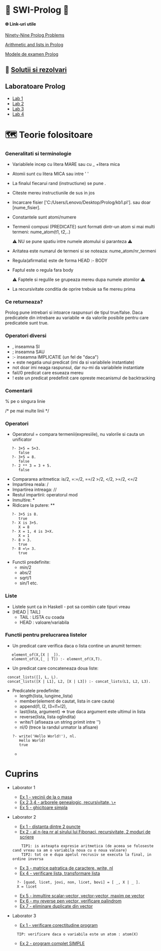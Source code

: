 # :owl: SWI-Prolog :owl:

#### 	:globe_with_meridians: Link-uri utile
[Ninety-Nine Prolog Problems](https://www.ic.unicamp.br/~meidanis/courses/mc336/problemas-prolog/)

[Arithmetic and lists in Prolog](https://faculty.nps.edu/ncrowe/book/chap5.html)

[Modele de examen Prolog](https://drive.google.com/drive/folders/1c2Li1PU1xak6993LknH6oQkThiCiLNK9?fbclid=IwAR3ouvZHxrnJtRuCzbSM1-yWcgQ9YAxM3XLQFghMv8NObWT5siTYIMxtk3A)

## :pushpin: [Solutii si rezolvari](#cuprins) 

## Laboratoare Prolog

* [Lab 1](https://github.com/DimaOanaTeodora/Prolog-Classes/blob/main/Prolog1.pdf)
* [Lab 2](https://github.com/DimaOanaTeodora/Prolog-Classes/blob/main/Prolog2.pdf)
* [Lab 3](https://github.com/DimaOanaTeodora/Prolog-Classes/blob/main/Prolog3.pdf)
* [Lab 4](https://github.com/DimaOanaTeodora/Prolog-Classes/blob/main/Prolog4.pdf)

# :world_map: Teorie folositoare 

### Generalitati si terminologie

- Variabilele incep cu litera MARE sau cu _ +litera mica
- Atomii sunt cu litera MICA sau intre ' '
- La finalul fiecarui rand (instructiune) se pune .
- Citeste mereu instructiunile de sus in jos
- Incarcare fisier ['C:/Users/Lenovo/Desktop/Prolog/kb1.pl']. sau doar [nume_fisier].
- Constantele sunt atomi/numere
- Termenii compusi (PREDICATE) sunt formati dintr-un atom si mai multi termeni: nume_atom(t1, t2,..)

  :warning: NU se pune spatiu intre numele atomului si paranteza :warning:
  
- Aritatea este numarul de termeni si se noteaza: nume_atom/nr_termeni
- Regula(afirmatia) este de forma HEAD :- BODY
- Faptul este o regula fara body

  :warning: Faptele si regulile se grupeaza mereu dupa numele atomilor :warning:
 
- La recursivitate conditia de oprire trebuie sa fie mereu prima
  
### Ce returneaza?

Prolog pune intrebari si intoarce raspunsuri de tipul true/false. Daca predicatele din intrebare au variabile => da valorile posibile pentru care predicatele sunt true.

### Operatori diversi

- , inseamna SI
- ; inseamna SAU
- :- inseamna IMPLICATIE (un fel de "daca")
- \+ este negatia unui predicat (imi da si variabilele instantiate)
- not doar imi neaga raspunsul, dar nu-mi da variabilele instantiate
- fail/0 predicat care esueaza mereu
- ! este un predicat predefinit care opreste mecanismul de backtracking

### Comentarii

% pe o singura linie 

/* pe mai multe linii */

### Operatori

- Operatorul = compara termenii(expresiile), nu valorile si cauta un unificator
```
   ?- 3+5 = 5+3.
      false
   ?- 3+5 = 8. 
      false
   ?- 2 ** 3 = 3 + 5.
      false
 ```
- Compararea aritmetica: is/2, =:=/2, =\=/2 >/2, </2, >=/2, <=/2
- Impartirea reala: /
- Impartirea intreaga: //
- Restul impartirii: operatorul mod
- Inmultire: * 
- Ridicare la putere: ** 
```
   ?- 3+5 is 8.
      true
   ?- X is 3+5.
      X = 8
   ?- X = 1, 4 is 3+X.
      X = 1
   ?- 8 > 3.
      true
   ?- 8 =\= 3.
      true
 ```
- Functii predefinite: 
  - min/2
  - abs/2
  - sqrt/1
  - sin/1 etc.

### Liste

- Listele sunt ca in Haskell - pot sa combin cate tipuri vreau
- [HEAD | TAIL]
  - TAIL : LISTA cu coada
  - HEAD : valoare/variabila

### Functii pentru prelucrarea listelor

- Un predicat care verifica daca o lista contine un anumit termen:
 ```
    element_of(X,[X | _]).
    element_of(X,[_ | T]) :- element_of(X,T).
 ```
- Un predicat care concateneaza doua liste:
 ```
  concat_lists([], L, L).
  concat_lists([X | L1], L2, [X | L3]) :- concat_lists(L1, L2, L3).
 ```
- Predicatele predefinite:
  - length(lista, lungime_lista)
  - member(element de cautat, lista in care cauta)
  - append(l1, l2, l3=l1+l2),
  - last(lista, argument) => true daca argument este ultimul in lista
  - reverse(lista, lista oglindita)
  - write/1 (afiseaza un string primit intre '')
  - nl/0 (trece la randul urmator la afisare)
  ```
  ?- write('Hello World!'), nl.
     Hello World!
     true
  ```
  - 
# Cuprins

* Laborator 1

  - [Ex 1 - vecinii de la o masa](https://github.com/DimaOanaTeodora/Prolog-Classes/blob/main/L1ex1.pl)
  - [Ex 2,3,4 - arborele genealogic, recursivitate, ```\+```](https://github.com/DimaOanaTeodora/Prolog-Classes/blob/main/L1ex2.pl)
  - [Ex 5 - ghicitoare simpla](https://github.com/DimaOanaTeodora/Prolog-Classes/blob/main/L1ex3.pl)
  
* Laborator 2
  - [Ex 1 - distanta dintre 2 puncte](https://github.com/DimaOanaTeodora/Prolog-Classes/blob/main/L2ex1.pl)
  - [Ex 2 - al n-lea nr al sirului lui Fibonaci, recursivitate, 2 moduri de scriere](https://github.com/DimaOanaTeodora/Prolog-Classes/blob/main/L2ex2.pl)
  ``` 
      TIP1: is asteapta expresie aritmetica (de aceea se foloseste cand vreau sa am o variabila noua cu o noua valoare)
      TIP2: tot ce e dupa apelul recrusiv se executa la final, in ordine inversa
  ```
  - [Ex 3 - matrice patratica de caractere, write, nl](https://github.com/DimaOanaTeodora/Prolog-Classes/blob/main/L2ex3.pl)
  - [Ex 4 - verificare lista, transformare lista](https://github.com/DimaOanaTeodora/Prolog-Classes/blob/main/L2ex4.pl)
  ```
    ?- [quod, licet, jovi, non, licet, bovi] = [ _, X | _ ].
    X = licet
  ```
  - [Ex 5 - inmultire scalar-vector, vector-vector, maxim pe vector](https://github.com/DimaOanaTeodora/Prolog-Classes/blob/main/L2ex5.pl)
  - [Ex 6 - my reverse pen vector, verificare palindrom](https://github.com/DimaOanaTeodora/Prolog-Classes/blob/main/L2ex6.pl)
  - [Ex 7 - eliminare duplicate din vector](https://github.com/DimaOanaTeodora/Prolog-Classes/blob/main/L2ex7.pl)
 
* Laborator 3
  - [Ex 1 - verificare corectitudine program](https://github.com/DimaOanaTeodora/Prolog-Classes/blob/main/L3ex1.pl)
  ```
    TIP: verificare daca o variabila este un atom : atom(X)
  ```
  - [Ex 2 - program complet SIMPLE](https://github.com/DimaOanaTeodora/Prolog-Classes/blob/main/L3ex2.pl)

